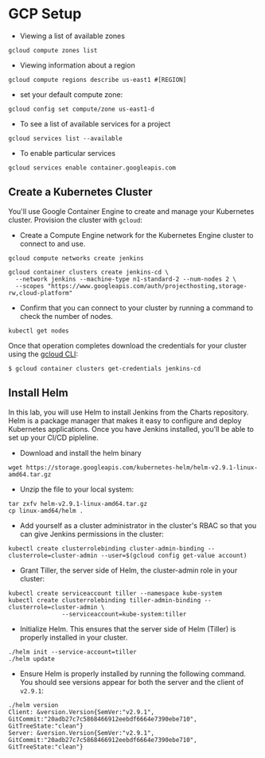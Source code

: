 # GCP Setup

* Viewing a list of available zones

```
gcloud compute zones list

```

* Viewing information about a region

```
gcloud compute regions describe us-east1 #[REGION]

```

* set your default compute zone:

```
gcloud config set compute/zone us-east1-d

```

* To see a list of available services for a project

```
gcloud services list --available

```
* To enable particular services

```
gcloud services enable container.googleapis.com

```
## Create a Kubernetes Cluster
You'll use Google Container Engine to create and manage your Kubernetes cluster. Provision the cluster with `gcloud`:

* Create a Compute Engine network for the Kubernetes Engine cluster to connect to and use.

```
gcloud compute networks create jenkins
```

```shell
gcloud container clusters create jenkins-cd \
  --network jenkins --machine-type n1-standard-2 --num-nodes 2 \
  --scopes "https://www.googleapis.com/auth/projecthosting,storage-rw,cloud-platform"
```

* Confirm that you can connect to your cluster by running a command to check the number of nodes.

```
kubectl get nodes
```

Once that operation completes download the credentials for your cluster using the [gcloud CLI](https://cloud.google.com/sdk/):
```shell
$ gcloud container clusters get-credentials jenkins-cd
```
## Install Helm

In this lab, you will use Helm to install Jenkins from the Charts repository. Helm is a package manager that makes it easy to configure and deploy Kubernetes applications.  Once you have Jenkins installed, you'll be able to set up your CI/CD pipleline.

* Download and install the helm binary

```shell
wget https://storage.googleapis.com/kubernetes-helm/helm-v2.9.1-linux-amd64.tar.gz
```

* Unzip the file to your local system:

```shell
tar zxfv helm-v2.9.1-linux-amd64.tar.gz
cp linux-amd64/helm .
```

* Add yourself as a cluster administrator in the cluster's RBAC so that you can give Jenkins permissions in the cluster:
    
```shell
kubectl create clusterrolebinding cluster-admin-binding --clusterrole=cluster-admin --user=$(gcloud config get-value account)
```

* Grant Tiller, the server side of Helm, the cluster-admin role in your cluster:

```shell
kubectl create serviceaccount tiller --namespace kube-system
kubectl create clusterrolebinding tiller-admin-binding --clusterrole=cluster-admin \
               --serviceaccount=kube-system:tiller
```

* Initialize Helm. This ensures that the server side of Helm (Tiller) is properly installed in your cluster.

```shell
./helm init --service-account=tiller
./helm update
```

* Ensure Helm is properly installed by running the following command. You should see versions appear for both the server and the client of ```v2.9.1```:

```shell
./helm version
Client: &version.Version{SemVer:"v2.9.1", GitCommit:"20adb27c7c5868466912eebdf6664e7390ebe710", GitTreeState:"clean"}
Server: &version.Version{SemVer:"v2.9.1", GitCommit:"20adb27c7c5868466912eebdf6664e7390ebe710", GitTreeState:"clean"}
```
